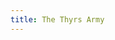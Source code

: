 ```yaml
---
title: The Thyrs Army
---
```


<textarea id="source" style="display: none;">

# [The Thyrs Army](/meadhall)

An interactive myth written by **Byron Pendason**, written in [Ficdown](https://www.ficdown.com/).

*Version 0.4*

```
This is an early version of the game. 
Please be patient as I work to finish
the story. Thank you!
```
**Part 1**

"A thyrs is a lonely fen dweller!" the town's thegn declares, "How can there be an army of them laying siege to our town?!"

The priest looks thoughtful. "The only time thyrsas have united into an army is when a strong leader has united them. It takes the intelligence and intimidation of an ettin to unite them into a single force and keep them under control."

"What are we going to do?" the thegn asks desperately.

Until now, you'd been silent. The priest turns to you, and says, "Hidden in the temple is a cloak of stealth. With it, you should be able to sneak past the thyrs army."

"You must alert our allies of our plight!" the town thegn declares.

## Meadhall

You can see [the thegn](#thegn) and [the priest](#priest) here.

You can [go south](/town-square) to exit the town hall.

### Theign

"You must alert our allies of this siege against us!" the thegn declares, "Once you get out of town, Tiwestun is to the east. To the west is our other ally Hrethfeld.

"You must hurry, I don't know how much longer we can hold out!"

### Priest

[The priest looks at you concerned. "You must get that cloak so that you can slip past the thyrs army and gather our allies to save us!](?!got-cloak)

["The cloak should be hidden under my bed in the cellar underneath the temple."](?!got-cloak)

["You have the cloak," the priest says, "Hurry, you must gather our allies!"](?got-cloak)

## Town Square

The streets are [full of people](#people), most of them walking around hopelessly. 

To [the north](/meadhall) is the meadhall, to [the east](/homes) are the homes of most the town's people, to [the south](/gate) is the town's gate.

### People

Most of the people are walking around disheveled and hungry. Due to the siege, food has had to be rationed. These people have lost all hope, just waiting for the inevitable attack of the thyrs army.

## Homes

> Not many people are out in the residential part of town. The one's you do see look disheveled and hungry.

To [the west](/town-square) is the town square, and to [the north](/temple) is the temple.

## Temple

[The altar](#altar) lies to the east. There are [stairs going down](/cellar) along the opposite wall. You [can exit](/homes) the temple by going south.

### Altar

The altar is littered with offerings of different kinds, and a large bowl in the middle with an eternal flame. The people will enter occasionally to say a quick prayer and deposit another gift on to the altar. The gifts will lie there undisturbed until the priest disposes of them by casting them into the large bowl with a fire inside during his evening offerings.

[You can ](?!made-offering)[make an offering](?!made-offering#made-offering)[, if you so choose.](?!made-offering)

### Made Offering

Inside the bag you are carrying is your daily rations. *I won't need them if I fail to make it past the thyrsas,* you think.

You say a prayer to the gods to help you sneak past the thyrsas, and then place your food on to the altar.

## [Cellar]("The Priest's Room")

The priest has a simple bedroom. Along one wall is a table with various scrolls and instruments that he uses in his duties as a priest. Along the other wall is [the Priest's bed](?!got-cloak&priest#got-cloak)[the Priest's bed](?!got-cloak&!priest)[the Priest's bed](?got-cloak). You can [go back up the steps](/temple) to exit the room.

### Got Cloak

The bed is a simple one, not much more than a cloak on the ground. Reaching underneath it, you find a cloak. Pulling it out, you try to look at it but can't seem to focus your attention on it for some reason.

## Gate

Guards are on duty here, eyeing the sieging army.

> "I would not go out there," one of the guards say, "Those monsters have been killing people on sight."

To [the south](/the-thyrs-camp) is the thyrs army, with the highway going between your allies cities just beyond. To [the north](/town-square) is the town.

## [Gate](?got-cloak&made-offering)

Guards are on duty here, eyeing the sieging army.

To [the south](/fork-in-the-road) is the thyrs army, with the highway going between your allies cities just beyond. To [the north](/town-square) is the town.

## The Thyrs Camp

You do your best to try to sneak past the thyrs army, [and you make it farther than you normally would have but still get caught|but you are caught right away](?got-cloak). The thyrsas drag you to their leader, a large ettin with an ancient looking face.

"You thought you could get past my army, eh?" he asks, "I will make an example of you!"

[Perhaps you should have sought the favour of the gods before trying to sneak past the thyrs army?](?got-cloak)

The thyrsas behead you, stick your head on a pike, and place it where it's in clear view of the town's gate.

A week later, the town is attacked by the thyrsas. They leave little behind but burning ruins.

## Fork in the Road

> You do your best to sneak past the thyrs army. With your cloak tightly wrapped around, you quietly make your way through the thyrs camp. You almost bump into the largest of the thyrs, a gigantic monster with an ancient looking face, but you stop yourself in the nick of time.

> You've escaped town! Now, on to gather your allies!

> **Part 2**

[There's an army gathered here. They're from Tiwestun. The commander looks at you and declares, "We will be ready as soon as you return with the army of Hrethfeld!"](?priestess&!hrethfeld-thegn)

You are on a highway running [east](/woods) to [west](/fen) with a road going to the north leading back home. [According to the thegn, Tiwestun is to the east and Hrethfeld is to the west.](?thegn)

## [Fork in the Road](?saved-daughter)

**Part 3**

```
This is as far as the adventure goes,
for now. Check back later for updates!
```

## Woods

> Out of the corner of your eye, you occasionally see some movement in the trees. According to legends, these woods are full of elves which consider these woods to be their gardens. Bad luck often befalls those who disturb the wildlife or foilage of these woods.

The road goes through some woods. You can follow it to [the northeast](/tiwestun) or to [the west](/fork-in-the-road).

## Fen

> You hold your cloak tightly wrapped around you. A thyrs is known to live in this fen, but you see no sign of him. *He must be in one of the camps laying siege to  my home,* you think glumly.

The road goes through a fen. You can follow it to [the west](/hrethfeld) or to [the east](/fork-in-the-road).

## Tiwestun

> You walk up to the guards at the gate and request to see the thegn. They ask you for your identity, and you respond by telling them about the siege to your home. The guard quickly let's you through the gate, and you find yourself in the midst of town.

To [the east](/tiwestun-meadhall#talked-to-thegn) is the town's meadhall where you will find the thegn[, and to ](?talked-to-thegn)[the west](/tiwestun-temple?talked-to-thegn#priestess)[ is the temple](?talked-to-thegn). To [the south](/woods) is the road heading back home.

## Tiwestun Meadhall

> The thegn greets you grimly. Apparently he's already heard the news. He strokes his beard thoughtfully as he says to you, "We cannot go to war without first consulting our town's patron god. Go talk to Tiw's priestess!"

[You and the thegn briefly chit chat for a few minutes before heushers you out the door.](?!priestess)

[The thegn says to you, "The priestess has given the go-ahead! My army will meet you at the fork in the road that leads to your hometown!](?priestess)

You can [exit the meadhall](/tiwestun) by going west.

## Tiwestun Temple

> An elderly woman greets you as you enter the temple. "I've been waiting on you," she says, "A dream told me to expect you. In it, Tiw told me to give you his blessing, but only if you accept this gift from me. It is an ancient set of armour, made by the best craftsmen of the ancient world.

> "As you know, the ents were an ancient race of giants, the makers of the best weapons and armour, and builders of the ancient world's greatest cities. With this armour, you will see victory!"

The priestess urges you to continue your quest. "You have great things to accomplish! I shall make offerings on your behalf, to incur the favour of Tiw."

You can [exit the temple](/tiwestun) by going east.

## Hrethfeld

> You walk up to the guards at the gate and request to see the thegn. They ask you for your identity, and you respond by telling them about the siege to your home. The guard quickly let's you through the gate, and you find yourself in the midst of town.

To [the south](/hrethfeld-meadhall) is the Hrethfeld meadhall, where you will find the thegn. To [the north](/mountains) is a road leading into the mountains. To [the east](/fen) is the road leading home.

## [Hrethfeld](?saved-daughter)

> As you and the thegn's daughter enters town, the crowd is enthusiastically cheering. When you get to the entrance of the Meadhall, she gives you a kiss on the cheek before entering to see her father.

> A soldier walks up to you, and claps you on the shoulder. "The thegn is extremely grateful to you for saving his daughter! He's sending us to meet up with the forces of Tiwestun, and we shall await you there!"

To [the south](/hrethfeld-meadhall) is the Hrethfeld meadhall, where you will find the thegn. To [the east](/fen) is the road leading home.

## Hrethfeld Meadhall

> There's a lot of commotion as you enter the meadhall. The thegn is consulting with several people. You tell him of the siege of your home, but he dismisses you.

> "My daughter has been kidnapped by a dragon! I do not have time to wage war at the moment.

> You offer your assistance, but he scoffs at you. "One blow of his fiery breath and you will be as roasted as Ingui's boar sacrifice on Mother's Night!"

The thegn refuses to pay you any more attention. The only thing you can do is [exit the meadhall](/hrethfeld) to the north.

## [Hrethfeld Meadhall](?priestess)

> As you enter the meadhall, the thegn sees the entish armour that you wear, and turns to face you. "Please, brave warrior, save my daughter! She's been kidnapped by a dragon and is being held in its lair in the mountains to the north!"

> You tell him of the siege of your town, and he replies, "Save my daughter, and my entire army is at your command! Take this sword, it will help you slay the dragon."

> He gives you a sword covered in runes, including the triple *Tir* rune on its hilt that ensures victory to the bearer of the sword.

[The thegn embraces you enthusiastically. "Thank you so much for saving my daughter! My armies shall await you at the fork in the road that leads to your hometown! |The thegn urges you to hurry, "You must save my daughter!" ](?!saved-daughter)You can [exit the meadhall](/hrethfeld#thegns-blessing) to the north.

## Mountains

> You see a guard at the entrance of a cave. "Halt! You can't go in there!"

[ You explain that you were sent by the thegn of Hrethfeld to save his daughter. The guard steps aside to let you | The guard refuses to let you past.](?thegns-blessing)[enter the cave.](/cave?thegns-blessing#saved-daughter) You can [return to Hrethfeld](/hrethfeld) by traveling south.

## [Mountains](?saved-daughter)

> The guard sees you escorting the thegn's daughter out of the cave, and begins to cheer. "I will let the thegn know the great news!" the guard declares as he begins to run towards town.

You can [return to Hrethfeld](/hrethfeld) by traveling south.

## [Cave]("Dragon's Lair")

> You enter the cave, and see a dragon sitting atop a huge pile of treasure. He's facing the corner of his lair, where a woman huddles in fear. He stops in the middle of a taunt, swinging his around to you. "What do we have here?" the dragon roars.

> I am here to rescue the fair maiden. Hand her over, and I will spare your life!" you declare.

> The dragon laughs, and breathes fire at you, but the entish armour protects you. You push ahead and with the sword you chop off the dragon's head.

> The thegn's daughter runs up to you and embraces you. Sobbing, she thanks you repeatedly for saving her life.

You can [exit the cave](/mountains) by heading to the east.

</textarea>